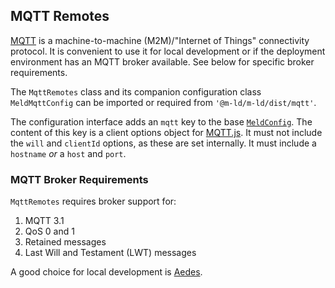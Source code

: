 ## MQTT Remotes
[MQTT](http://mqtt.org/) is a machine-to-machine (M2M)/"Internet of Things"
connectivity protocol. It is convenient to use it for local development or if
the deployment environment has an MQTT broker available. See below for specific
broker requirements.

The `MqttRemotes` class and its companion configuration class `MeldMqttConfig`
can be imported or required from `'@m-ld/m-ld/dist/mqtt'`.

The configuration interface adds an `mqtt` key to the base
[`MeldConfig`](interfaces/meldconfig.html). The content of this key is a client
options object for [MQTT.js](https://www.npmjs.com/package/mqtt#client). It must
not include the `will` and `clientId` options, as these are set internally. It
must include a `hostname` _or_ a `host` and `port`.

### MQTT Broker Requirements
`MqttRemotes` requires broker support for:
1. MQTT 3.1
1. QoS 0 and 1
1. Retained messages
1. Last Will and Testament (LWT) messages

A good choice for local development is [Aedes](https://github.com/moscajs/aedes).
